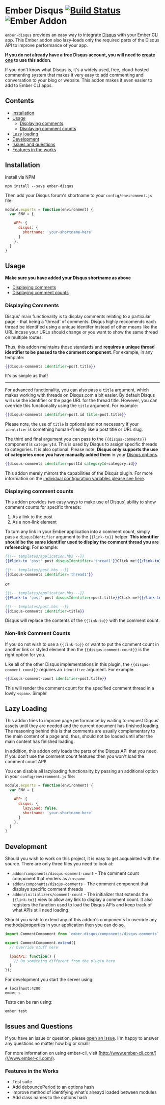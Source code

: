 Ember Disqus [![Build Status](https://travis-ci.org/sir-dunxalot/ember-disqus.svg)](https://travis-ci.org/sir-dunxalot/ember-disqus) ![Ember Addon](https://s3.amazonaws.com/images.jebbit.com/ember/badge.jpg)
======

`ember-disqus` provides an easy way to integrate [Disqus](//disqus.com) with your Ember CLI app. This Ember addon also lazy-loads only the required parts of the Disqus API to improve performance of your app.

**If you do not already have a free Disqus account, you will need to [create one](//disqus.com) to use this addon.**

If you don't know what Disqus is, it's a widely used, free, cloud-hosted commenting system that makes it very easy to add commenting and conversation to your blog or website. This addon makes it even easier to add to Ember CLI apps.

## Contents

- [Installation](#installation)
- [Usage](#usage)
  - [Displaying comments](#displaying-comments)
  - [Displaying comment counts](#displaying-comment-counts)
- [Lazy loading](#lazy-loading)
- [Development](#development)
- [Issues and questions](#issues-and-questions)
- [Features in the works](#features-in-the-works)


## Installation

Install via NPM

```shell
npm install --save ember-disqus
```

Then add your Disqus forum's shortname to your `config/environment.js` file:

```js
module.exports = function(environment) {
  var ENV = {

    APP: {
      disqus: {
        shortname: 'your-shortname-here'
      }
    },
  }
}
```


## Usage

**Make sure you have added your Disqus shortname as above**

- [Displaying comments](#displaying-comments)
- [Displaying comment counts](#displaying-comment-counts)

### Displaying Comments

Disqus' main functionality is to display comments relating to a particular page - that being a 'thread' of comments. Disqus highly reccomends each thread be identified using a unique identifer instead of other means like the URL incase your URLs should change or you want to show the same thread on multiple routes.

Thus, this addon maintains those standards and **requires a unique thread identifier to be passed to the comment component**. For example, in any template:

```hbs
{{disqus-comments identifier=post.title}}
```

It's as simple as that!

------

For advanced functionality, you can also pass a `title` argument, which makes working with threads on Disqus.com a bit easier. By default Disqus will use the identifier or the page URL for the thread title. However, you can override this functionality using the `title` argument. For example:

```hbs
{{disqus-comments identifier=post.id title=post.title}}
```

Please note, the use of `title` is optional and not necessary if your `identifier` is something human-friendly like a post title or URL slug.

The third and final argument you can pass to the `{{disqus-comments}}` component is `categoryId`. This is used by Disqus to assign specific threads to categories. It is also optional. Please note, **Disqus only supports the use of categories once you have manually added them** in your [Disqus options](//octosmashed.disqus.com/admin/settings/advanced/).

```hbs
{{disqus-comments identifier=postId categoryId=category.id}}
```

This addon merely mirrors the capabilities of the Disqus plugin. For more information on the [individual configuration variables please see here](//help.disqus.com/customer/portal/articles/472098-javascript-configuration-variables).

### Displaying comment counts

This addon provides two easy ways to make use of Disqus' ability to show comment counts for specific threads:

1. As a link to the post
2. As a non-link element

To turn any link in your Ember application into a comment count, simply pass a `disqusIdentifier` argument to the `{{link-to}}` helper. **This identifier should be the same identifier used to display the comment thread you are referencing**. For example:

```hbs
{{!-- templates/application.hbs --}}
{{#link-to 'post' post disqusIdentifier='thread1'}}Click me!{{/link-to}}

{{!-- templates/post.hbs --}}
{{disqus-comments identifier='thread1'}}
```

*or*

```hbs
{{!-- templates/application.hbs --}}
{{#link-to 'post' post disqusIdentifier=post.title}}Click me!{{/link-to}}

{{!-- templates/post.hbs --}}
{{disqus-comments identifier=title}}
```

Disqus will replace the contents of the `{{link-to}}` with the comment count.

### Non-link Comment Counts

If you do not wish to use a `{{link-to}}` or want to put the comment count in another link or styled element then the `{{disqus-comment-count}}` is the right option for you.

Like all of the other Disqus implementations in this plugin, the `{{disqus-comment-count}}` requires an `identifier` argument. For example:

```hbs
{{disqus-comment-count identifier=post.title}}
```

This will render the comment count for the specified comment thread in a lowly `<span>`. Simple!

## Lazy Loading

This addon tries to improve page performance by waiting to request Diqsus' assets until they are needed and the current document has finished loading. The reasoning behind this is that comments are usually complementary to the main content of a page and, thus, should not be loaded until after the main content has finished loading.

In addition, this addon only loads the parts of the Disqus API that you need. If you don't use the comment count features then you won't load the comment count API!

You can disable all lazyloading functionality by passing an additional option in your `config/environment.js` file:

```js
module.exports = function(environment) {
  var ENV = {

    APP: {
      disqus: {
        lazyLoad: false,
        shortname: 'your-shortname-here'
      }
    },
  }
}
```

## Development

Should you wish to work on this project, it is easy to get acquainted with the source. There are only three files you need to look at:

- `addon/components/disqus-comment-count` - The comment count component that renders as a `<span>`
- `addon/components/disqus-comments` - The comment component that displays specific comment threads
- `addon/initializers/comment-count` - The initializer that extends the `{{link-to}}` view to allow any link to display a comment count. It also registers the function used to load the Disqus APIs and keep track of what APIs still need loading.


Should you wish to extend any of this addon's components to override any methods/properties in your application then you can do so.

```js
import CommentComponent from `ember-disqus/components/disqus-comments`;

export CommentComponent.extend({
  // Override stuff here

  loadAPI: function() {
    // Do something different from the plugin here
  }
});
```

For development you start the server using:

```shell
# localhost:4200
ember s
```

Tests can be ran using:

```shell
ember test
```

## Issues and Questions

If you have an issue or question, please [open an issue](//github.com/sir-dunxalot/ember-disqus/issues/new). I'm happy to answer any questions no matter how big or small!

For more information on using ember-cli, visit [http://www.ember-cli.com/](//www.ember-cli.com/).

### Features in the Works

- Test suite
- Add debouncePeriod to an options hash
- Improve method of identifying what's alreayd loaded between modules
- Add class names to the options hash
